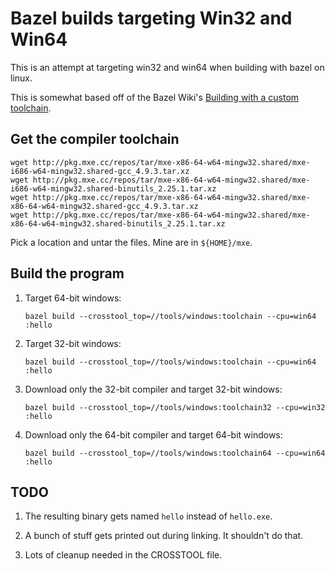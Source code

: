 # Bazel builds targeting Win32 and Win64

This is an attempt at targeting win32 and win64 when building with bazel on
linux.

This is somewhat based off of the Bazel Wiki's
[Building with a custom toolchain](https://github.com/bazelbuild/bazel/wiki/Building-with-a-custom-toolchain).

## Get the compiler toolchain

```
wget http://pkg.mxe.cc/repos/tar/mxe-x86-64-w64-mingw32.shared/mxe-i686-w64-mingw32.shared-gcc_4.9.3.tar.xz
wget http://pkg.mxe.cc/repos/tar/mxe-x86-64-w64-mingw32.shared/mxe-i686-w64-mingw32.shared-binutils_2.25.1.tar.xz
wget http://pkg.mxe.cc/repos/tar/mxe-x86-64-w64-mingw32.shared/mxe-x86-64-w64-mingw32.shared-gcc_4.9.3.tar.xz
wget http://pkg.mxe.cc/repos/tar/mxe-x86-64-w64-mingw32.shared/mxe-x86-64-w64-mingw32.shared-binutils_2.25.1.tar.xz
```

Pick a location and untar the files.  Mine are in `${HOME}/mxe`.


## Build the program

1. Target 64-bit windows:

   ```
   bazel build --crosstool_top=//tools/windows:toolchain --cpu=win64 :hello
   ```

1. Target 32-bit windows:

   ```
   bazel build --crosstool_top=//tools/windows:toolchain --cpu=win64 :hello
   ```

1. Download only the 32-bit compiler and target 32-bit windows:

   ```
   bazel build --crosstool_top=//tools/windows:toolchain32 --cpu=win32 :hello
   ```

1. Download only the 64-bit compiler and target 64-bit windows:

   ```
   bazel build --crosstool_top=//tools/windows:toolchain64 --cpu=win64 :hello
   ```

## TODO

1. The resulting binary gets named `hello` instead of `hello.exe`.

1. A bunch of stuff gets printed out during linking.  It shouldn't do that.

1. Lots of cleanup needed in the CROSSTOOL file.
